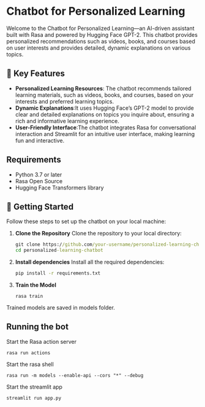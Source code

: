 # Chatbot for Personalized Learning

Welcome to the Chatbot for Personalized Learning—an AI-driven assistant built with Rasa and powered by Hugging Face GPT-2. This chatbot provides personalized recommendations such as videos, books, and courses based on user interests and provides detailed, dynamic explanations on various topics.

## 🧠 Key Features

- **Personalized Learning Resources**: The chatbot recommends tailored learning materials, such as videos, books, and courses, based on your interests and preferred learning topics.
- **Dynamic Explanations**:It uses Hugging Face’s GPT-2 model to provide clear and detailed explanations on topics you inquire about, ensuring a rich and informative learning experience.
- **User-Friendly Interface**:The chatbot integrates Rasa for conversational interaction and Streamlit for an intuitive user interface, making learning fun and interactive.

## Requirements

- Python 3.7 or later
- Rasa Open Source
- Hugging Face Transformers library

## 🚀 Getting Started
Follow these steps to set up the chatbot on your local machine:

1. **Clone the Repository**
  Clone the repository to your local directory:
  
   ```cmd
   git clone https://github.com/your-username/personalized-learning-chatbot.git
   cd personalized-learning-chatbot

2. **Install dependencies**
   Install all the required dependencies:

   ```cmd
   pip install -r requirements.txt

3. **Train the Model**
   ```
   rasa train
   ```
Trained models are saved in models folder.

## Running the bot
Start the Rasa action server
```
rasa run actions
```
Start the rasa shell
```
rasa run -m models --enable-api --cors "*" --debug
```
Start the streamlit app
```
streamlit run app.py
```
